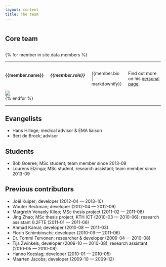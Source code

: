 ```yaml
---
layout: content
title: The team
---
```


<div class="row">
  <div class="large-12 columns">
    <h2>Core team</h2>
  </div>
</div>

{% for member in site.data.members %}
  <div class="row">
    <hr>
    <div class="large-8 columns">
      <h4>{{member.name}}</h4>
      <h5>{{member.role}}</h5>
      <p>{{member.bio | markdownify}}</p>
      <p>Find out more on his <a href="{{member.homepage-url}}" title="{{member.name}}">personal page</a>.
    </div>
    <div class="large-3 columns">
      <img class="screen-shot" src="/images/about/{{member.picture-url}}">
    </div>
  </div>
{% endfor %}
<hr>

## Evangelists

- Hans Hillege; medical advisor & EMA liaison
- Bert de Brock; advisor

## Students

- Bob Goeree; MSc student; team member since 2013-09
- Lourens Elzinga; MSc student, research assistant; team member since 2013-09

## Previous contributors

- Joël Kuiper; developer (2012-04 — 2013-10)
- Wouter Reckman; developer (2012-04 — 2012-09)
- Margreth Venaely Kileo; MSc thesis project (2011-02 — 2011-08)
- Jing Zhao; MSc thesis project, KTH ICT (2010-03 — 2010-06); research assistant 0.2FTE (2011-01 — 2011-06)
- Ahmad Kamal; developer (2010-08 — 2011-03)
- Florin Schimbinschi; developer (2010-09 — 2011-06)
- Dr. Tommi Tervonen; researcher & developer (2009-04 — 2010-08)
- Tijs Zwinkels; developer (2009-10 — 2010-08); research assistant (2010-05 — 2010-08)
- Hanno Koeslag; developer (2010-01 — 2010-05)
- Maarten Jacobs; developer (2009-10 — 2009-12)
